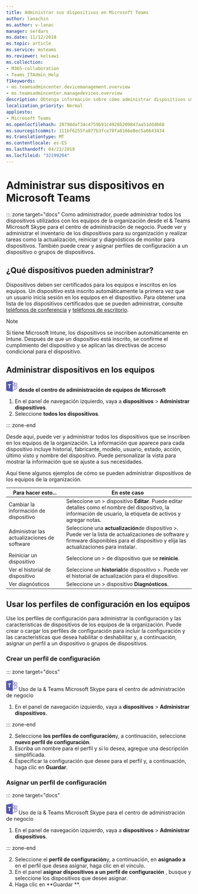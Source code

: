 ```yaml
---
title: Administrar sus dispositivos en Microsoft Teams
author: lanachin
ms.author: v-lanac
manager: serdars
ms.date: 11/12/2018
ms.topic: article
ms.service: msteams
ms.reviewer: kelsawi
ms.collection:
- M365-collaboration
- Teams_ITAdmin_Help
f1keywords:
- ms.teamsadmincenter.devicemanagement.overview
- ms.teamsadmincenter.managedevices.overview
description: Obtenga información sobre cómo administrar dispositivos utilizados con los equipos de la organización.
localization_priority: Normal
appliesto:
- Microsoft Teams
ms.openlocfilehash: 20798daf34c4759b91c4926b209847aa51ddd668
ms.sourcegitcommit: 111bf6255fa877b3fce70fa8166e8ec5a6643434
ms.translationtype: MT
ms.contentlocale: es-ES
ms.lasthandoff: 04/23/2019
ms.locfileid: "32199204"
---
```

# <a name="manage-your-devices-in-microsoft-teams"></a>Administrar sus dispositivos en Microsoft Teams

::: zone target="docs"
Como administrador, puede administrar todos los dispositivos utilizados con los equipos de la organización desde el & Teams Microsoft Skype para el centro de administración de negocio. Puede ver y administrar el inventario de los dispositivos para su organización y realizar tareas como la actualización, reiniciar y diagnósticos de monitor para dispositivos. También puede crear y asignar perfiles de configuración a un dispositivo o grupos de dispositivos. 

## <a name="what-devices-can-you-manage"></a>¿Qué dispositivos pueden administrar?
Dispositivos deben ser certificados para los equipos e inscritos en los equipos. Un dispositivo está inscrito automáticamente la primera vez que un usuario inicia sesión en los equipos en el dispositivo. Para obtener una lista de los dispositivos certificados que se pueden administrar, consulte [teléfonos de conferencia](https://products.office.com/en-us/microsoft-teams/across-devices/devices/category?devicetype=16) y [teléfonos de escritorio](https://products.office.com/en-us/microsoft-teams/across-devices/devices/category?devicetype=34).

> [!NOTE]
> Si tiene Microsoft Intune, los dispositivos se inscriben automáticamente en Intune. Después de que un dispositivo está inscrito, se confirme el cumplimiento del dispositivo y se aplican las directivas de acceso condicional para el dispositivo. 

## <a name="manage-devices-in-teams"></a>Administrar dispositivos en los equipos

![los equipos-logotipo-30x30.png](media/teams-logo-30x30.png) **desde el centro de administración de equipos de Microsoft**

1. En el panel de navegación izquierdo, vaya a **dispositivos** > **Administrar dispositivos**.
2. Seleccione **todos los dispositivos**.  

::: zone-end

 Desde aquí, puede ver y administrar todos los dispositivos que se inscriben en los equipos de la organización. La información que aparece para cada dispositivo incluye historial, fabricante, modelo, usuario, estado, acción, último visto y nombre del dispositivo. Puede personalizar la vista para mostrar la información que se ajuste a sus necesidades.

 Aquí tiene algunos ejemplos de cómo se pueden administrar dispositivos de los equipos de la organización.  
    
|Para hacer esto...  |En este caso |
|---------|---------|
|Cambiar la información de dispositivo   | Seleccione un > dispositivo **Editar**. Puede editar detalles como el nombre del dispositivo, la información de usuario, la etiqueta de activos y agregar notas.     |
|Administrar las actualizaciones de software   |Seleccione una **actualización**de dispositivo >. Puede ver la lista de actualizaciones de software y firmware disponibles para el dispositivo y elija las actualizaciones para instalar.    |
|Reiniciar un dispositivo   |Seleccione un > de dispositivo que se **reinicie**.          |
|Ver el historial de dispositivo  | Seleccione un **historial**de dispositivo >. Puede ver el historial de actualización para el dispositivo.     |
|Ver diagnósticos  | Seleccione un > dispositivo **Diagnósticos**.        |

## <a name="use-configuration-profiles-in-teams"></a>Usar los perfiles de configuración en los equipos

Use los perfiles de configuración para administrar la configuración y las características de dispositivos de los equipos de la organización. Puede crear o cargar los perfiles de configuración para incluir la configuración y las características que desea habilitar o deshabilitar y, a continuación, asignar un perfil a un dispositivo o grupos de dispositivos. 

### <a name="create-a-configuration-profile"></a>Crear un perfil de configuración

::: zone target="docs"

![los equipos-logotipo-30x30.png](media/teams-logo-30x30.png) Uso de la & Teams Microsoft Skype para el centro de administración de negocio

1. En el panel de navegación izquierdo, vaya a **dispositivos** > **Administrar dispositivos**.

::: zone-end

2. Seleccione **los perfiles de configuración**y, a continuación, seleccione **nuevo perfil de configuración**.
3. Escriba un nombre para el perfil y si lo desea, agregue una descripción simplificada.
4. Especificar la configuración que desee para el perfil y, a continuación, haga clic en **Guardar**.

### <a name="assign-a-configuration-profile"></a>Asignar un perfil de configuración

::: zone target="docs"

![los equipos-logotipo-30x30.png](media/teams-logo-30x30.png) Uso de la & Teams Microsoft Skype para el centro de administración de negocio

1. En el panel de navegación izquierdo, vaya a **dispositivos** > **Administrar dispositivos**.

::: zone-end

2. Seleccione el **perfil de configuración**y, a continuación, en **asignado a** en el perfil que desea asignar, haga clic en el vínculo.  
3. En el panel **asignar dispositivos a un perfil de configuración** , busque y seleccione los dispositivos que desee asignar.
4. Haga clic en **Guardar **.
